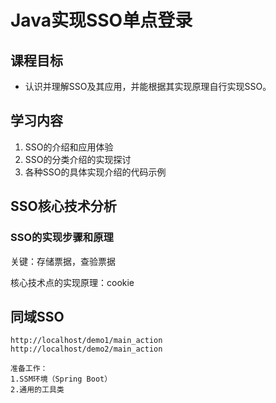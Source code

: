 # Java实现SSO单点登录

## 课程目标

- 认识并理解SSO及其应用，并能根据其实现原理自行实现SSO。

## 学习内容

1. SSO的介绍和应用体验
2. SSO的分类介绍的实现探讨
3. 各种SSO的具体实现介绍的代码示例

## SSO核心技术分析

### SSO的实现步骤和原理

关键：存储票据，查验票据

核心技术点的实现原理：cookie

## 同域SSO

```log
http://localhost/demo1/main_action
http://localhost/demo2/main_action

准备工作：
1.SSM环境（Spring Boot）
2.通用的工具类
```
